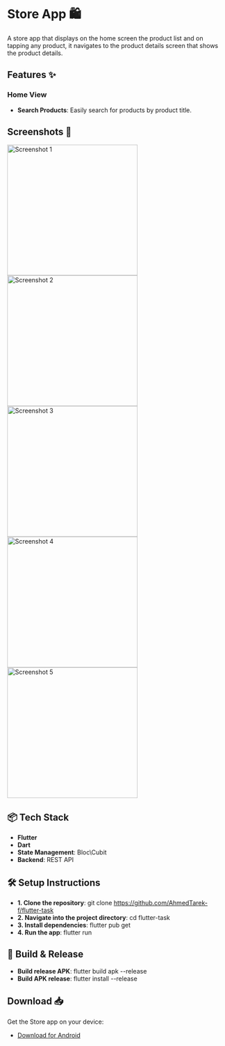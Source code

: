 # Store App 🛍️

A store app that displays on the home screen the product list and on tapping any product, it navigates to the product details screen that shows the product details.

## Features ✨

### Home View  

- **Search Products**: Easily search for products by product title.

## Screenshots 📸
<img src="https://github.com/user-attachments/assets/f83d76ee-1321-45a0-a1e9-2784ff088d45" alt="Screenshot 1" width="300"/>
<img src="https://github.com/user-attachments/assets/77ed3707-e840-48e6-b1fd-7864f1d639e0" alt="Screenshot 2" width="300"/>
<img src="https://github.com/user-attachments/assets/14b09432-0882-477f-b0d1-f80d2c619c21" alt="Screenshot 3" width="300"/>
<img src="https://github.com/user-attachments/assets/6a2955e4-93f0-4eb3-85bb-3a9d2c0f1fc9" alt="Screenshot 4" width="300"/>
<img src="https://github.com/user-attachments/assets/767c4a6f-18ae-4285-880a-ba3ad61bb5a7" alt="Screenshot 5" width="300"/>

## 📦 Tech Stack

- **Flutter**
- **Dart**
- **State Management**: Bloc\Cubit
- **Backend**: REST API

## 🛠️ Setup Instructions

- **1. Clone the repository**: git clone https://github.com/AhmedTarek-f/flutter-task
- **2. Navigate into the project directory**: cd flutter-task
- **3. Install dependencies**: flutter pub get
- **4. Run the app**: flutter run

## 📱 Build & Release

- **Build release APK**: flutter build apk --release
- **Build APK release**: flutter install --release

## Download 📥

Get the Store app on your device:

- [Download for Android]()
